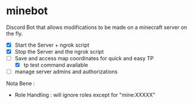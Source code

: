 # minebot

Discord Bot that allows modifications to be made on a minecraft server on the fly.

- [X] Start the Server + ngrok script
- [X] Stop the Server and the ngrok script
- [ ] Save and access map coordinates for quick and easy TP
    - [X] tp test command available
- [ ] manage server admins and authorizations

Nota Bene :
-  Role Handling : will ignore roles except for "mine:XXXXX"
